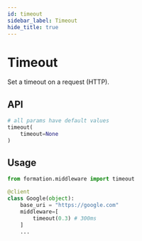 ```yaml
---
id: timeout
sidebar_label: Timeout
hide_title: true
---
```

# Timeout

Set a timeout on a request (HTTP).


## API

```py
# all params have default values
timeout(
    timeout=None
)
```

## Usage

```py
from formation.middleware import timeout

@client
class Google(object):
    base_uri = "https://google.com"
    middleware=[
        timeout(0.3) # 300ms
    ]
    ...
```
